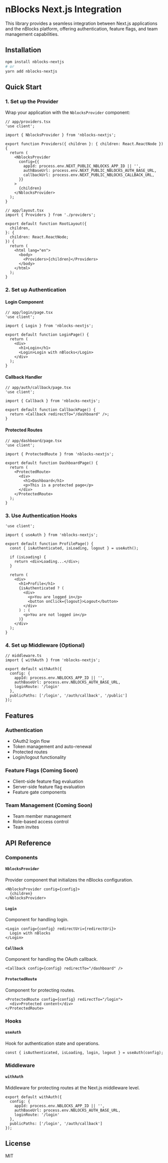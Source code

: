 # nBlocks Next.js Integration

This library provides a seamless integration between Next.js applications and the nBlocks platform, offering authentication, feature flags, and team management capabilities.

## Installation

```bash
npm install nblocks-nextjs
# or
yarn add nblocks-nextjs
```

## Quick Start

### 1. Set up the Provider

Wrap your application with the `NblocksProvider` component:

```tsx
// app/providers.tsx
'use client';

import { NblocksProvider } from 'nblocks-nextjs';

export function Providers({ children }: { children: React.ReactNode }) {
  return (
    <NblocksProvider
      config={{
        appId: process.env.NEXT_PUBLIC_NBLOCKS_APP_ID || '',
        authBaseUrl: process.env.NEXT_PUBLIC_NBLOCKS_AUTH_BASE_URL,
        callbackUrl: process.env.NEXT_PUBLIC_NBLOCKS_CALLBACK_URL,
      }}
    >
      {children}
    </NblocksProvider>
  );
}

// app/layout.tsx
import { Providers } from './providers';

export default function RootLayout({
  children,
}: {
  children: React.ReactNode;
}) {
  return (
    <html lang="en">
      <body>
        <Providers>{children}</Providers>
      </body>
    </html>
  );
}
```

### 2. Set up Authentication

#### Login Component

```tsx
// app/login/page.tsx
'use client';

import { Login } from 'nblocks-nextjs';

export default function LoginPage() {
  return (
    <div>
      <h1>Login</h1>
      <Login>Login with nBlocks</Login>
    </div>
  );
}
```

#### Callback Handler

```tsx
// app/auth/callback/page.tsx
'use client';

import { Callback } from 'nblocks-nextjs';

export default function CallbackPage() {
  return <Callback redirectTo="/dashboard" />;
}
```

#### Protected Routes

```tsx
// app/dashboard/page.tsx
'use client';

import { ProtectedRoute } from 'nblocks-nextjs';

export default function DashboardPage() {
  return (
    <ProtectedRoute>
      <div>
        <h1>Dashboard</h1>
        <p>This is a protected page</p>
      </div>
    </ProtectedRoute>
  );
}
```

### 3. Use Authentication Hooks

```tsx
'use client';

import { useAuth } from 'nblocks-nextjs';

export default function ProfilePage() {
  const { isAuthenticated, isLoading, logout } = useAuth();
  
  if (isLoading) {
    return <div>Loading...</div>;
  }
  
  return (
    <div>
      <h1>Profile</h1>
      {isAuthenticated ? (
        <div>
          <p>You are logged in</p>
          <button onClick={logout}>Logout</button>
        </div>
      ) : (
        <p>You are not logged in</p>
      )}
    </div>
  );
}
```

### 4. Set up Middleware (Optional)

```tsx
// middleware.ts
import { withAuth } from 'nblocks-nextjs';

export default withAuth({
  config: {
    appId: process.env.NBLOCKS_APP_ID || '',
    authBaseUrl: process.env.NBLOCKS_AUTH_BASE_URL,
    loginRoute: '/login'
  },
  publicPaths: ['/login', '/auth/callback', '/public']
});
```

## Features

### Authentication

- OAuth2 login flow
- Token management and auto-renewal
- Protected routes
- Login/logout functionality

### Feature Flags (Coming Soon)

- Client-side feature flag evaluation
- Server-side feature flag evaluation
- Feature gate components

### Team Management (Coming Soon)

- Team member management
- Role-based access control
- Team invites

## API Reference

### Components

#### `NblocksProvider`

Provider component that initializes the nBlocks configuration.

```tsx
<NblocksProvider config={config}>
  {children}
</NblocksProvider>
```

#### `Login`

Component for handling login.

```tsx
<Login config={config} redirectUri={redirectUri}>
  Login with nBlocks
</Login>
```

#### `Callback`

Component for handling the OAuth callback.

```tsx
<Callback config={config} redirectTo="/dashboard" />
```

#### `ProtectedRoute`

Component for protecting routes.

```tsx
<ProtectedRoute config={config} redirectTo="/login">
  <div>Protected content</div>
</ProtectedRoute>
```

### Hooks

#### `useAuth`

Hook for authentication state and operations.

```tsx
const { isAuthenticated, isLoading, login, logout } = useAuth(config);
```

### Middleware

#### `withAuth`

Middleware for protecting routes at the Next.js middleware level.

```tsx
export default withAuth({
  config: {
    appId: process.env.NBLOCKS_APP_ID || '',
    authBaseUrl: process.env.NBLOCKS_AUTH_BASE_URL,
    loginRoute: '/login'
  },
  publicPaths: ['/login', '/auth/callback']
});
```

## License

MIT 